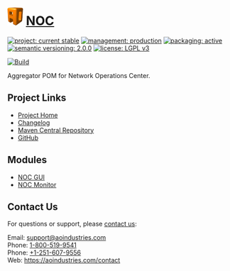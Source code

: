 # [<img src="ao-logo.png" alt="AO Logo" width="35" height="40">](https://github.com/aoindustries) [NOC](https://github.com/aoindustries/noc)

[![project: current stable](https://aoindustries.com/ao-badges/project-current-stable.svg)](https://aoindustries.com/life-cycle#project-current-stable)
[![management: production](https://aoindustries.com/ao-badges/management-production.svg)](https://aoindustries.com/life-cycle#management-production)
[![packaging: active](https://aoindustries.com/ao-badges/packaging-active.svg)](https://aoindustries.com/life-cycle#packaging-active)  
[![semantic versioning: 2.0.0](https://aoindustries.com/ao-badges/semver-2.0.0.svg)](http://semver.org/spec/v2.0.0.html)
[![license: LGPL v3](https://aoindustries.com/ao-badges/license-lgpl-3.0.svg)](https://www.gnu.org/licenses/lgpl-3.0)

[![Build](https://github.com/aoindustries/noc/workflows/Build/badge.svg?branch=master)](https://github.com/aoindustries/noc/actions?query=workflow%3ABuild)

Aggregator POM for Network Operations Center.

## Project Links
* [Project Home](https://aoindustries.com/noc/)
* [Changelog](https://aoindustries.com/noc/changelog)
* [Maven Central Repository](https://search.maven.org/artifact/com.aoindustries/noc)
* [GitHub](https://github.com/aoindustries/noc)

## Modules
* [NOC GUI](https://github.com/aoindustries/noc-gui)
* [NOC Monitor](https://github.com/aoindustries/noc-monitor)

## Contact Us
For questions or support, please [contact us](https://aoindustries.com/contact):

Email: [support@aoindustries.com](mailto:support@aoindustries.com)  
Phone: [1-800-519-9541](tel:1-800-519-9541)  
Phone: [+1-251-607-9556](tel:+1-251-607-9556)  
Web: https://aoindustries.com/contact
